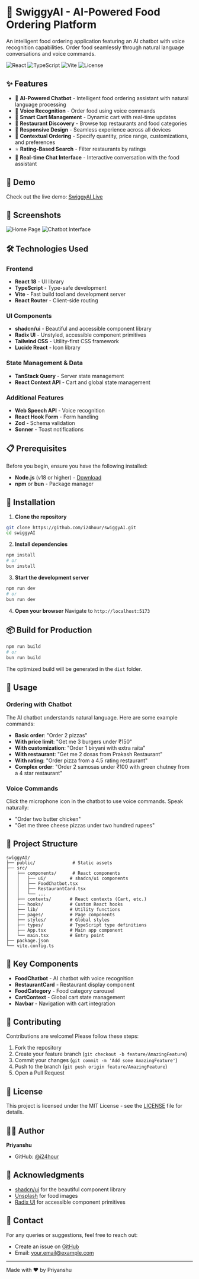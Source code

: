 # 🍔 SwiggyAI - AI-Powered Food Ordering Platform

An intelligent food ordering application featuring an AI chatbot with voice recognition capabilities. Order food seamlessly through natural language conversations and voice commands.

![React](https://img.shields.io/badge/React-18.3.1-blue)
![TypeScript](https://img.shields.io/badge/TypeScript-5.5.3-blue)
![Vite](https://img.shields.io/badge/Vite-5.4.1-purple)
![License](https://img.shields.io/badge/License-MIT-green)

## ✨ Features

- 🤖 **AI-Powered Chatbot** - Intelligent food ordering assistant with natural language processing
- 🎤 **Voice Recognition** - Order food using voice commands
- 🛒 **Smart Cart Management** - Dynamic cart with real-time updates
- 🏪 **Restaurant Discovery** - Browse top restaurants and food categories
- 📱 **Responsive Design** - Seamless experience across all devices
- 🎯 **Contextual Ordering** - Specify quantity, price range, customizations, and preferences
- ⭐ **Rating-Based Search** - Filter restaurants by ratings
- 💬 **Real-time Chat Interface** - Interactive conversation with the food assistant

## 🚀 Demo

Check out the live demo: [SwiggyAI Live](https://your-demo-link.com)

## 📸 Screenshots

![Home Page](./screenshots/home.png)
![Chatbot Interface](./screenshots/chatbot.png)

## 🛠️ Technologies Used

### Frontend

- **React 18** - UI library
- **TypeScript** - Type-safe development
- **Vite** - Fast build tool and development server
- **React Router** - Client-side routing

### UI Components

- **shadcn/ui** - Beautiful and accessible component library
- **Radix UI** - Unstyled, accessible component primitives
- **Tailwind CSS** - Utility-first CSS framework
- **Lucide React** - Icon library

### State Management & Data

- **TanStack Query** - Server state management
- **React Context API** - Cart and global state management

### Additional Features

- **Web Speech API** - Voice recognition
- **React Hook Form** - Form handling
- **Zod** - Schema validation
- **Sonner** - Toast notifications

## 📋 Prerequisites

Before you begin, ensure you have the following installed:

- **Node.js** (v18 or higher) - [Download](https://nodejs.org/)
- **npm** or **bun** - Package manager

## 🔧 Installation

1. **Clone the repository**

```bash
git clone https://github.com/i24hour/swiggyAI.git
cd swiggyAI
```

2. **Install dependencies**

```bash
npm install
# or
bun install
```

3. **Start the development server**

```bash
npm run dev
# or
bun run dev
```

4. **Open your browser**
   Navigate to `http://localhost:5173`

## 📦 Build for Production

```bash
npm run build
# or
bun run build
```

The optimized build will be generated in the `dist` folder.

## 🎯 Usage

### Ordering with Chatbot

The AI chatbot understands natural language. Here are some example commands:

- **Basic order**: "Order 2 pizzas"
- **With price limit**: "Get me 3 burgers under ₹150"
- **With customization**: "Order 1 biryani with extra raita"
- **With restaurant**: "Get me 2 dosas from Prakash Restaurant"
- **With rating**: "Order pizza from a 4.5 rating restaurant"
- **Complex order**: "Order 2 samosas under ₹100 with green chutney from a 4 star restaurant"

### Voice Commands

Click the microphone icon in the chatbot to use voice commands. Speak naturally:

- "Order two butter chicken"
- "Get me three cheese pizzas under two hundred rupees"

## 📁 Project Structure

```
swiggyAI/
├── public/              # Static assets
├── src/
│   ├── components/      # React components
│   │   ├── ui/         # shadcn/ui components
│   │   ├── FoodChatbot.tsx
│   │   ├── RestaurantCard.tsx
│   │   └── ...
│   ├── contexts/       # React contexts (Cart, etc.)
│   ├── hooks/          # Custom React hooks
│   ├── lib/            # Utility functions
│   ├── pages/          # Page components
│   ├── styles/         # Global styles
│   ├── types/          # TypeScript type definitions
│   ├── App.tsx         # Main app component
│   └── main.tsx        # Entry point
├── package.json
└── vite.config.ts
```

## 🎨 Key Components

- **FoodChatbot** - AI chatbot with voice recognition
- **RestaurantCard** - Restaurant display component
- **FoodCategory** - Food category carousel
- **CartContext** - Global cart state management
- **Navbar** - Navigation with cart integration

## 🤝 Contributing

Contributions are welcome! Please follow these steps:

1. Fork the repository
2. Create your feature branch (`git checkout -b feature/AmazingFeature`)
3. Commit your changes (`git commit -m 'Add some AmazingFeature'`)
4. Push to the branch (`git push origin feature/AmazingFeature`)
5. Open a Pull Request

## 📝 License

This project is licensed under the MIT License - see the [LICENSE](LICENSE) file for details.

## 👨‍💻 Author

**Priyanshu**

- GitHub: [@i24hour](https://github.com/i24hour)

## 🙏 Acknowledgments

- [shadcn/ui](https://ui.shadcn.com/) for the beautiful component library
- [Unsplash](https://unsplash.com/) for food images
- [Radix UI](https://www.radix-ui.com/) for accessible component primitives

## 📧 Contact

For any queries or suggestions, feel free to reach out:

- Create an issue on [GitHub](https://github.com/i24hour/swiggyAI/issues)
- Email: your.email@example.com

---

Made with ❤️ by Priyanshu

